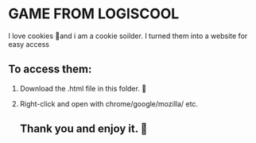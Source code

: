 # GAME FROM LOGISCOOL
I love cookies 🍪and i am a cookie soilder.
I turned them into a website for easy access

## To access them:
1. Download the .html file in this folder. 📁
2. Right-click and open with chrome/google/mozilla/ etc.


     ## Thank you and enjoy it. 🥰
